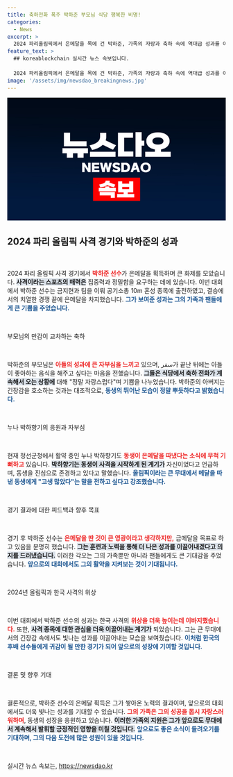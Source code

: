 ```yaml
---
title: 축하전화 폭주 박하준 부모님 식당 행복한 비명!
categories:
  - News
excerpt: >
  2024 파리올림픽에서 은메달을 목에 건 박하준, 가족의 자랑과 축하 속에 역대급 성과를 이룬 사격선수! 동생을 향한 누나의 진한 응원이 느껴진다.
feature_text: >
  ## koreablockchain 실시간 뉴스 속보입니다.

  2024 파리올림픽에서 은메달을 목에 건 박하준, 가족의 자랑과 축하 속에 역대급 성과를 이룬 사격선수! 동생을 향한 누나의 진한 응원이 느껴진다.
image: '/assets/img/newsdao_breakingnews.jpg'
---
```


<p><img src="/assets/img/newsdao_breakingnews.jpg" alt="koreablockchain 속보" /></p>

<h2 data-ke-size="size26">2024 파리 올림픽 사격 경기와 박하준의 성과</h2>

<p data-ke-size="size16">&nbsp;</p>

<p>2024 파리 올림픽 사격 경기에서 <b><span style="color: #ee2323;">박하준 선수</span></b>가 은메달을 획득하며 큰 화제를 모았습니다. <b><span style="background-color: #21538527;">사격이라는 스포츠의 매력은</span></b> 집중력과 정밀함을 요구하는 데에 있습니다. 이번 대회에서 박하준 선수는 금지현과 팀을 이뤄 공기소총 10m 혼성 종목에 출전하였고, 결승에서의 치열한 경쟁 끝에 은메달을 차지했습니다. <b><span style="color: #1a5490;">그가 보여준 성과는 그의 가족과 팬들에게 큰 기쁨을 주었습니다.</span></b></p>

<p data-ke-size="size16">&nbsp;</p>

<p>부모님의 만감이 교차하는 축하</p>

<p data-ke-size="size16">&nbsp;</p>

<p>박하준의 부모님은 <b><span style="color: #ee2323;">아들의 성과에 큰 자부심을 느끼고</span></b> 있으며, سفر가 끝난 뒤에는 아들이 좋아하는 음식을 해주고 싶다는 마음을 전했습니다. <b><span style="background-color: #21538527;">그들은 식당에서 축하 전화가 계속해서 오는 상황에</span></b> 대해 "정말 자랑스럽다"며 기쁨을 나누었습니다. 박하준의 아버지는 긴장감을 호소하는 것과는 대조적으로, <b><span style="color: #1a5490;">동생의 뛰어난 모습이 정말 뿌듯하다고 밝혔습니다.</span></b></p>

<p data-ke-size="size16">&nbsp;</p>

<p>누나 박하향기의 응원과 자부심</p>

<p data-ke-size="size16">&nbsp;</p>

<p>현재 정선군청에서 활약 중인 누나 박하향기도 <b><span style="color: #ee2323;">동생이 은메달을 따냈다는 소식에 무척 기뻐하고</span></b> 있습니다. <b><span style="background-color: #21538527;">박하향기는 동생이 사격을 시작하게 된 계기가</span></b> 자신이었다고 언급하며, 동생을 진심으로 존경하고 있다고 말했습니다. <b><span style="color: #1a5490;">올림픽이라는 큰 무대에서 메달을 따낸 동생에게 "고생 많았다"는 말을 전하고 싶다고 강조했습니다.</span></b></p>

<p data-ke-size="size16">&nbsp;</p>

<p>경기 결과에 대한 피드백과 향후 목표</p>

<p data-ke-size="size16">&nbsp;</p>

<p>경기 후 박하준 선수는 <b><span style="color: #ee2323;">은메달을 딴 것이 큰 영광이라고 생각하지만,</span></b> 금메달을 목표로 하고 있음을 분명히 했습니다. <b><span style="background-color: #21538527;">그는 훈련과 노력을 통해 더 나은 성과를 이끌어내겠다고 의지를 드러냈습니다.</span></b> 이러한 각오는 그의 가족뿐만 아니라 팬들에게도 큰 기대감을 주었습니다. <b><span style="color: #1a5490;">앞으로의 대회에서도 그의 활약을 지켜보는 것이 기대됩니다.</span></b></p>

<p data-ke-size="size16">&nbsp;</p>

<p>2024년 올림픽과 한국 사격의 위상</p>

<p data-ke-size="size16">&nbsp;</p>

<p>이번 대회에서 박하준 선수의 성과는 한국 사격의 <b><span style="color: #ee2323;">위상을 더욱 높이는데 이바지했습니다.</span></b> 또한, <b><span style="background-color: #21538527;">사격 종목에 대한 관심을 더욱 이끌어내는 계기가</span></b> 되었습니다. 그는 큰 무대에서의 긴장감 속에서도 빛나는 성과를 이끌어내는 모습을 보여줬습니다. <b><span style="color: #1a5490;">이처럼 한국의 후배 선수들에게 귀감이 될 만한 경기가 되어 앞으로의 성장에 기여할 것입니다.</span></b></p>

<p data-ke-size="size16">&nbsp;</p>

<p>결론 및 향후 기대</p>

<p data-ke-size="size16">&nbsp;</p>

<p>결론적으로, 박하준 선수의 은메달 획득은 그가 쌓아온 노력의 결과이며, 앞으로의 대회에서도 더욱 빛나는 성과를 기대할 수 있습니다. <b><span style="color: #ee2323;">그의 가족은 그의 성공을 몹시 자랑스러워하며</span></b>, 동생의 성장을 응원하고 있습니다. <b><span style="background-color: #21538527;">이러한 가족의 지원은 그가 앞으로도 무대에서 계속해서 발휘할 긍정적인 영향을 미칠 것입니다.</span></b> <b><span style="color: #1a5490;">앞으로도 좋은 소식이 들려오기를 기대하며, 그의 다음 도전에 많은 성원이 있을 것입니다.</span></b></p>

<p data-ke-size="size16">&nbsp;</p>
실시간 뉴스 속보는, <a href="https://newsdao.kr" rel="dofollow">https://newsdao.kr</a>


